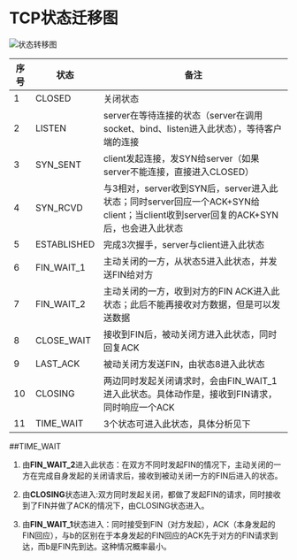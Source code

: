 # TCP状态迁移图
![状态转移图](http://7d9o4k.com1.z0.glb.clouddn.com/tcp-status.JPG)


|序号|状态|备注|
|--|---|---|
|1|CLOSED| 关闭状态|
|2|LISTEN|server在等待连接的状态（server在调用socket、bind、listen进入此状态），等待客户端的连接|
|3|SYN_SENT|client发起连接，发SYN给server（如果server不能连接，直接进入CLOSED）|
|4|SYN_RCVD|与3相对，server收到SYN后，server进入此状态；同时server回应一个ACK+SYN给client；当client收到server回复的ACK+SYN后，也会进入此状态|
|5|ESTABLISHED|完成3次握手，server与client进入此状态|
|6|FIN_WAIT_1|主动关闭的一方，从状态5进入此状态，并发送FIN给对方|
|7|FIN_WAIT_2|主动关闭的一方，收到对方的FIN ACK进入此状态；此后不能再接收对方数据，但是可以发送数据|
|8|CLOSE_WAIT|接收到FIN后，被动关闭方进入此状态，同时回复ACK|
|9|LAST_ACK|被动关闭方发送FIN，由状态8进入此状态|
|10|CLOSING|两边同时发起关闭请求时，会由FIN_WAIT_1进入此状态。具体动作是，接收到FIN请求，同时响应一个ACK|
|11|TIME_WAIT|3个状态可进入此状态，具体分析见下|


##TIME_WAIT
1. 由**FIN_WAIT_2**进入此状态：在双方不同时发起FIN的情况下，主动关闭的一方在完成自身发起的关闭请求后，接收到被动关闭一方的FIN后进入的状态。

2. 由**CLOSING**状态进入:双方同时发起关闭，都做了发起FIN的请求，同时接收到了FIN并做了ACK的情况下，由CLOSING状态进入。

3. 由**FIN_WAIT_1**状态进入：同时接受到FIN（对方发起），ACK（本身发起的FIN回应），与b的区别在于本身发起的FIN回应的ACK先于对方的FIN请求到达，而b是FIN先到达。这种情况概率最小。



